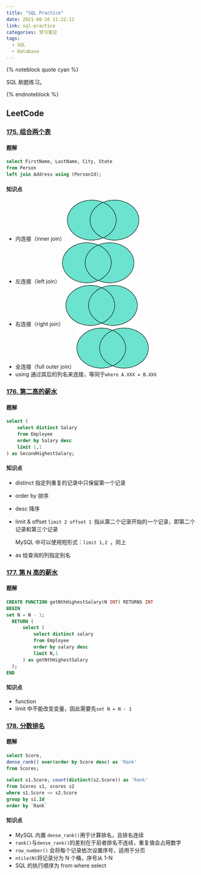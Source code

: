 ```yaml
---
title: "SQL Practice"
date: 2021-08-16 11:22:11
link: sql-practice
categories: 学习笔记
tags:
  - SQL
  - Database
---
```


{% noteblock quote cyan %}

SQL 刷题练习。

{% endnoteblock %}

<!-- more -->

## LeetCode

### [175. 组合两个表](https://leetcode-cn.com/problems/combine-two-tables/)

#### 题解

```sql
select FirstName, LastName, City, State
from Person
left join Address using (PersonId);
```

#### 知识点

- 内连接（inner join）
  ![inner-join](SQL-Practice/l.png)
- 左连接（left join）
  ![left-outer-join](SQL-Practice/l.png)
- 右连接（right join）
  ![right-outer-join](SQL-Practice/l.png)
- 全连接（full outer join）
  ![full-outer-join](SQL-Practice/l.png)
- using
  通过其后的列名来连接，等同于`where A.XXX = B.XXX`

### [176. 第二高的薪水](https://leetcode-cn.com/problems/second-highest-salary/)

#### 题解

```sql
select (
    select distinct Salary
    from Employee
    order by Salary desc
    limit 1,1
) as SecondHighestSalary;
```

#### 知识点

- distinct
  指定列重复的记录中只保留第一个记录

- order by
  排序

- desc
  降序

- limit & offset
  `limit 2 offset 1 `指从第二个记录开始的一个记录，即第二个记录和第三个记录

  MySQL 中可以使用短形式：`limit 1,2 `，同上

- as
  给查询的列指定别名

### [177. 第 N 高的薪水](https://leetcode-cn.com/problems/nth-highest-salary/)

#### 题解

```sql
CREATE FUNCTION getNthHighestSalary(N INT) RETURNS INT
BEGIN
set N = N - 1;
  RETURN (
      select (
          select distinct salary
          from Employee
          order by salary desc
          limit N,1
      ) as getNthHighestSalary
  );
END
```

#### 知识点

- function
- limit 中不能改变变量，因此需要先`set N = N - 1`

### [178. 分数排名](https://leetcode-cn.com/problems/rank-scores/)

#### 题解

```sql
select Score,
dense_rank() over(order by Score desc) as 'Rank'
from Scores;
```

```sql
select s1.Score, count(distinct(s2.Score)) as 'Rank'
from Scores s1, scores s2
where s1.Score <= s2.Score
group by s1.Id
order by `Rank`
```

#### 知识点

- MySQL 内置 `dense_rank()`用于计算排名，且排名连续
- `rank()`与`dense_rank()`的差别在于前者排名不连续，重复值会占用数字
- `row_number()` 会将每个记录依次设置序号，适用于分页
- `ntile(N)`将记录分为 N 个桶，序号从 1-N
- SQL 的执行顺序为 from where select
